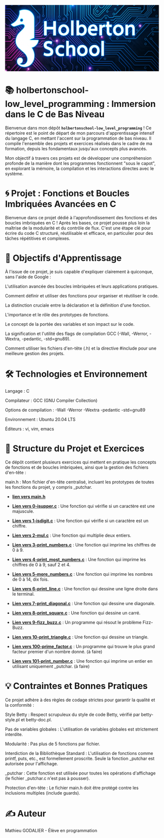 <img src= "https://github.com/Mathieu7483/Aiko78-Photgraphy/blob/main/holberton%20modif.png">

# 📚 holbertonschool-low_level_programming : Immersion dans le C de Bas Niveau

Bienvenue dans mon dépôt **`holbertonschool-low_level_programming`** ! Ce répertoire est le point de départ de mon parcours d'apprentissage intensif du langage C, en mettant l'accent sur la programmation de bas niveau. Il compile l'ensemble des projets et exercices réalisés dans le cadre de ma formation, depuis les fondamentaux jusqu'aux concepts plus avancés.

Mon objectif à travers ces projets est de développer une compréhension profonde de la manière dont les programmes fonctionnent "sous le capot", en explorant la mémoire, la compilation et les interactions directes avec le système.

# 🌀 Projet : Fonctions et Boucles Imbriquées Avancées en C
Bienvenue dans ce projet dédié à l'approfondissement des fonctions et des boucles imbriquées en C ! Après les bases, ce projet pousse plus loin la maîtrise de la modularité et du contrôle de flux. C'est une étape clé pour écrire du code C structuré, réutilisable et efficace, en particulier pour des tâches répétitives et complexes.

# 🎯 Objectifs d'Apprentissage
À l'issue de ce projet, je suis capable d'expliquer clairement à quiconque, sans l'aide de Google :

L'utilisation avancée des boucles imbriquées et leurs applications pratiques.

Comment définir et utiliser des fonctions pour organiser et réutiliser le code.

La distinction cruciale entre la déclaration et la définition d'une fonction.

L'importance et le rôle des prototypes de fonctions.

Le concept de la portée des variables et son impact sur le code.

La signification et l'utilité des flags de compilation GCC (-Wall, -Werror, -Wextra, -pedantic, -std=gnu89).

Comment utiliser les fichiers d'en-tête (.h) et la directive #include pour une meilleure gestion des projets.

# 🛠️ Technologies et Environnement
Langage : C

Compilateur : GCC (GNU Compiler Collection)

Options de compilation : -Wall -Werror -Wextra -pedantic -std=gnu89

Environnement : Ubuntu 20.04 LTS

Éditeurs : vi, vim, emacs

# 📖 Structure du Projet et Exercices
Ce dépôt contient plusieurs exercices qui mettent en pratique les concepts de fonctions et de boucles imbriquées, ainsi que la gestion des fichiers d'en-tête :

main.h : Mon fichier d'en-tête centralisé, incluant les prototypes de toutes les fonctions du projet, y compris _putchar.
* **[lien vers main.h](https://github.com/Mathieu7483/holbertonschool-low_level_programming/blob/main/more_functions_nested_loops/main.h)** 

* **[Lien vers 0-isupper.c](https://github.com/Mathieu7483/holbertonschool-low_level_programming/blob/main/more_functions_nested_loops/0-isupper.c)**  : Une fonction qui vérifie si un caractère est une majuscule.

* **[Lien vers 1-isdigit.c](https://github.com/Mathieu7483/holbertonschool-low_level_programming/blob/main/more_functions_nested_loops/1-isdigit.c)**  : Une fonction qui vérifie si un caractère est un chiffre.

* **[Lien vers 2-mul.c](https://github.com/Mathieu7483/holbertonschool-low_level_programming/blob/main/more_functions_nested_loops/2-mul.c)**  : Une fonction qui multiplie deux entiers.

* **[Lien vers 3-print_numbers.c](https://github.com/Mathieu7483/holbertonschool-low_level_programming/blob/main/more_functions_nested_loops/3-print_numbers.c)**  : Une fonction qui imprime les chiffres de 0 à 9.

* **[Lien vers 4-print_most_numbers.c](https://github.com/Mathieu7483/holbertonschool-low_level_programming/blob/main/more_functions_nested_loops/4-print_most_numbers.c)**  : Une fonction qui imprime les chiffres de 0 à 9, sauf 2 et 4.

* **[Lien vers 5-more_numbers.c](https://github.com/Mathieu7483/holbertonschool-low_level_programming/blob/main/more_functions_nested_loops/5-more_numbers.c)**  : Une fonction qui imprime les nombres de 0 à 14, dix fois.

* **[Lien vers 6-print_line.c](https://github.com/Mathieu7483/holbertonschool-low_level_programming/blob/main/more_functions_nested_loops/6-print_line.c)**  : Une fonction qui dessine une ligne droite dans le terminal.

* **[Lien vers 7-print_diagonal.c](https://github.com/Mathieu7483/holbertonschool-low_level_programming/blob/main/more_functions_nested_loops/7-print_diagonal.c)**  : Une fonction qui dessine une diagonale.

* **[Lien vers 8-print_square.c](https://github.com/Mathieu7483/holbertonschool-low_level_programming/blob/main/more_functions_nested_loops/8-print_square.c)**  : Une fonction qui dessine un carré.

* **[Lien vers 9-fizz_buzz.c](https://github.com/Mathieu7483/holbertonschool-low_level_programming/blob/main/more_functions_nested_loops/9-fizz_buzz.c)**  : Un programme qui résout le problème Fizz-Buzz.

* **[Lien vers 10-print_triangle.c](https://github.com/Mathieu7483/holbertonschool-low_level_programming/blob/main/more_functions_nested_loops/10-print_triangle.c)**  : Une fonction qui dessine un triangle.

* **[Lien vers 100-prime_factor.c]()**  : Un programme qui trouve le plus grand facteur premier d'un nombre donné. (à faire)

* **[Lien vers 101-print_number.c]()**  : Une fonction qui imprime un entier en utilisant uniquement _putchar. (à faire)


# 💡 Contraintes et Bonnes Pratiques
Ce projet adhère à des règles de codage strictes pour garantir la qualité et la conformité :

Style Betty : Respect scrupuleux du style de code Betty, vérifié par betty-style.pl et betty-doc.pl.

Pas de variables globales : L'utilisation de variables globales est strictement interdite.

Modularité : Pas plus de 5 fonctions par fichier.

Interdiction de la Bibliothèque Standard : L'utilisation de fonctions comme printf, puts, etc., est formellement proscrite. Seule la fonction _putchar est autorisée pour l'affichage.

_putchar : Cette fonction est utilisée pour toutes les opérations d'affichage (le fichier _putchar.c n'est pas à pousser).

Protection d'en-tête : Le fichier main.h doit être protégé contre les inclusions multiples (include guards).

# ✍️ Auteur
Mathieu GODALIER - Élève en programmation
